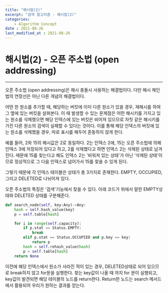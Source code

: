 ```yaml
---
title: "해시법(2)"
excerpt: "검색 알고리즘 - 해시법(2)"
categories:
    - Algorithm Concept
date : 2021-08-26
last_modified_at : 2021-08-26
---
```

# 해시법(2) - 오픈 주소법 (open addressing)
********

오픈 주소법 (open addressing)은 해시 충돌시 사용하는 해결법이다. 다만 해시 체인법의 연장선은
아닌 다른 개념의 해결법이다.

어떤 한 원소를 추가할 때, 해당하는 버킷에 이미 다른 원소가 있을 경우, 재해시를 하여 그 옆에 있는 버킷을
살펴본다. 이 때 발생할 수 있는 문제점은 어떤 해시키를 가지고 있는 원소를 삭제했으면 해당 인덱스에 있는
버킷은 비어져 있으므로 자칫 같은 해시키를 가진 다른 원소의 검색이 실패할 수 있다는 것이다.
이를 통해 해당 인덱스의 버킷에 있는 원소를 삭제했을 경우, 따로 표시를 해두어 혼동하지 않게 한다.

예를 들어, 2와 15의 해시값은 2로 동일하다. 2는 인덱스 2에, 15는 오픈 주소법에 의해 인덱스 3에
저장되어 있다고 하고, 2를 삭제했다고 하면 인덱스 2는 삭제된 상태로 남겨진다. 때문에 15를 찾는다고 해도
인덱스 2는 '비워져 있는 상태'가 아닌 '삭제된 상태'이므로 정상적으로 그 다음 인덱스로 넘어가서 15를
찾을 수 있게 된다.

그렇기 때문에 각 인덱스 테이블은 상태가 총 3가지로 존재한다. EMPTY, OCCUPIED, 그리고 DELETED로
나뉘어져 있다.

오픈 주소법의 특징은 '검색'기능에서 찾을 수 있다. 아래 코드가 위에서 말한 EMPTY상태와 DELETED 상태를
구분해준다. 
~~~python
def search_node(self, key:Any)->Any:
    hash = self.hash_value(key)
    p = self.table[hash]

    for i in range(self.capacity):
        if p.stat == Status.EMPTY: 
            break
        elif p.stat == Status.OCCUPIED and p.key == key:
            return p
        hash = self.rehash_value(hash)
        p = self.table[hash]
    return None 
~~~
이전에 해당 인덱스에서 원소가 사라진 적이 있는 경우, DELETED상태로 되어 있으므로
break하지 않고 for문을 실행한다. 찾는 key값이 나올 때 까지 for 문이 실행되고, key값이 발견되면 해당 테이블의 노드를 return한다. 
Return한 노드는 search 메서드에서 활용되어 우리가 원하는 결과를 얻는다.
